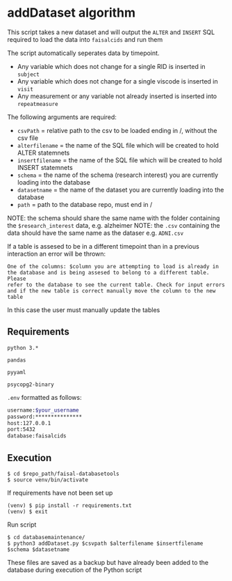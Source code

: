 
# addDataset algorithm

This script takes a new dataset and will output the `ALTER` and `INSERT`
SQL required to load the data into `faisalcids` and run them

The script automatically seperates data by timepoint. 

* Any variable which does not change for a single RID is inserted in `subject`
* Any variable which does not change for a single viscode is inserted in `visit`
* Any measurement or any variable not already inserted is inserted into
`repeatmeasure`

The following arguments are required:

* `csvPath` = relative path to the csv to be loaded ending in /,
without the csv file
* `alterfilename` = the name of the SQL file which will be created to hold ALTER
statemnets
* `insertfilename` = the name of the SQL file which will be created to hold INSERT
statemnets
* `schema` = the name of the schema (research interest) you are currently loading
into the database
* `datasetname` = the name of the dataset you are currently loading into the
database
* `path` = path to the database repo, must end in /

NOTE: the schema should share the same name with the folder containing the
`$research_interest` data, e.g. alzheimer
NOTE: the `.csv` containing the data should have the same name as the dataser
e.g. `ADNI.csv`

If a table is assesed to be in a different timepoint than in a previous
interaction an error will be thrown:

```
One of the columns: $column you are attempting to load is already in 
the database and is being assesed to belong to a different table. Please
refer to the database to see the current table. Check for input errors
and if the new table is correct manually move the column to the new table
```

In this case the user must manually update the tables

## Requirements

``python 3.*``

``pandas``

``pyyaml``

``psycopg2-binary``

``.env``
formatted as follows:
```sh
username:$your_username
password:***************
host:127.0.0.1
port:5432
database:faisalcids
```

## Execution

```
$ cd $repo_path/faisal-databasetools
$ source venv/bin/activate
```
If requirements have not been set up

```
(venv) $ pip install -r requirements.txt
(venv) $ exit
```

Run script

```
$ cd databasemaintenance/
$ python3 addDataset.py $csvpath $alterfilename $insertfilename $schema $datasetname
```

These files are saved as a backup but have already been added to the database
during execution of the Python script
